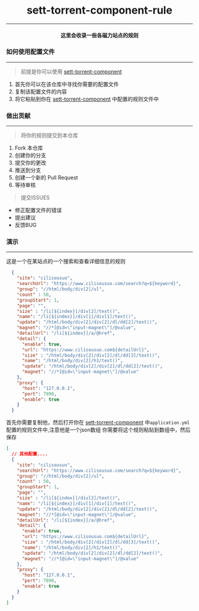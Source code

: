<h1 align="center">sett-torrent-component-rule</h1>

---

<h4 align="center">这里会收录一些各磁力站点的规则</h4>

### 如何使用配置文件

---

> 前提是你可以使用 [sett-torrent-component](https://github.com/sayokey/sett-torrent-component)

1. 首先你可以在该仓库中寻找你需要的配置文件
2. 复制该配置文件的内容
3. 将它粘贴到你在 [sett-torrent-component](https://github.com/sayokey/sett-torrent-component) 中配置的规则文件中

### 做出贡献

---

> 将你的规则提交到本仓库

1. Fork 本仓库
2. 创建你的分支
3. 提交你的更改
4. 推送到分支
5. 创建一个新的 Pull Request
6. 等待审核

> 提交ISSUES

- 修正配置文件的错误
- 提出建议
- 反馈BUG

### 演示

---

这是一个在某站点的一个搜索和查看详细信息的规则

```json
  {
    "site": "cilisousuo",
    "searchUrl": "https://www.cilisousuo.com/search?q=${keyword}",
    "group": "//html/body/div[2]/ul",
    "count" : 50,
    "groupStart": 1,
    "page": "",
    "size" : "/li[${index}]/div[2]/text()",
    "name": "/li[${index}]/div[1]/div[1]/text()",
    "update": "/html/body/div[2]/div[2]/dl/dd[2]/text()",
    "magnet": "//*[@id=\"input-magnet\"]/@value",
    "detailUrl": "/li[${index}]/a/@href",
    "detail": {
      "enable": true,
      "url": "https://www.cilisousuo.com${detailUrl}",
      "size" : "/html/body/div[2]/div[2]/dl/dd[3]/text()",
      "name": "/html/body/div[2]/h1/text()",
      "update": "/html/body/div[2]/div[2]/dl/dd[2]/text()",
      "magnet": "//*[@id=\"input-magnet\"]/@value"
    },
    "proxy": {
      "host": "127.0.0.1",
      "port": 7890,
      "enable": true
    }
  }
```

首先你需要复制他，然后打开你在 [sett-torrent-component](https://github.com/sayokey/sett-torrent-component) 中`application.yml`配置的规则文件中,注意他是一个json数组
你需要将这个规则粘贴到数组中，然后保存

```json
[
  // 其他配置....
  {
    "site": "cilisousuo",
    "searchUrl": "https://www.cilisousuo.com/search?q=${keyword}",
    "group": "//html/body/div[2]/ul",
    "count" : 50,
    "groupStart": 1,
    "page": "",
    "size" : "/li[${index}]/div[2]/text()",
    "name": "/li[${index}]/div[1]/div[1]/text()",
    "update": "/html/body/div[2]/div[2]/dl/dd[2]/text()",
    "magnet": "//*[@id=\"input-magnet\"]/@value",
    "detailUrl": "/li[${index}]/a/@href",
    "detail": {
      "enable": true,
      "url": "https://www.cilisousuo.com${detailUrl}",
      "size" : "/html/body/div[2]/div[2]/dl/dd[3]/text()",
      "name": "/html/body/div[2]/h1/text()",
      "update": "/html/body/div[2]/div[2]/dl/dd[2]/text()",
      "magnet": "//*[@id=\"input-magnet\"]/@value"
    },
    "proxy": {
      "host": "127.0.0.1",
      "port": 7890,
      "enable": true
    }
  }
]
```
